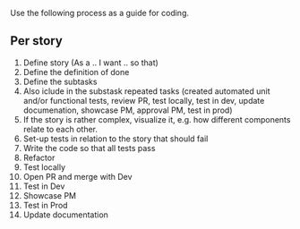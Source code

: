 Use the following process as a guide for coding.

## Per story
1. Define story (As a .. I want .. so that)
2. Define the definition of done
3. Define the subtasks
4. Also iclude in the substask repeated tasks (created automated unit and/or functional tests, review PR, test locally, test in dev, update documenation, showcase PM, approval PM, test in prod)
5. If the story is rather complex, visualize it, e.g. how different components relate to each other.
6. Set-up tests in relation to the story that should fail
7. Write the code so that all tests pass
8. Refactor
10. Test locally
11. Open PR and merge with Dev
12. Test in Dev
13. Showcase PM
14. Test in Prod
16. Update documentation
